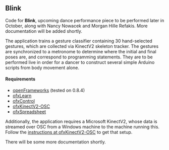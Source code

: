 ## Blink

Code for **Blink**, upcoming dance performance piece to be performed later in October, along with Nancy Nowacek and Morgan Hille Refakis. More documentation will be added shortly.

The application trains a gesture classifier containing 30 hand-selected gestures, which are collected via KinectV2 skeleton tracker. The gestures are synchronized to a metronome to determine where the initial and final poses are, and correspond to programming statements. They are to be performed live in order for a dancer to construct several simple Arduino scripts from body movement alone.


#### Requirements

- [openFrameworks](http://www.openframeworks.cc) (tested on 0.8.4)
- [ofxLearn](https://github.com/genekogan/ofxLearn)
- [ofxControl](https://github.com/genekogan/ofxControl)
- [ofxKinectV2-OSC](https://github.com/microcosm/ofxKinectV2-OSC)
- [ofxSpreadsheet](https://github.com/genekogan/ofxSpreadsheet)

Additionally, the application requires a Microsoft KinectV2, whose data is streamed over OSC from a Windows machine to the machine running this. Follow the [instructions at ofxKinectV2-OSC](https://github.com/microcosm/ofxKinectV2-OSC) to get that setup.

There will be some more documentation shortly.
